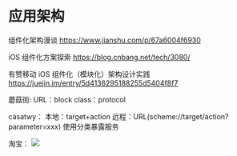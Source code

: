 # 应用架构
组件化架构漫谈
https://www.jianshu.com/p/67a6004f6930

iOS 组件化方案探索
https://blog.cnbang.net/tech/3080/

有赞移动 iOS 组件化（模块化）架构设计实践
https://juejin.im/entry/5d4136295188255d5404f8f7

蘑菇街:
URL：block
class：protocol

casatwy：
本地：target+action
远程：URL(scheme://target/action?parameter=xxx)
使用分类暴露服务

淘宝：
![](https://upload-images.jianshu.io/upload_images/270478-d67866a99e2d982e.png?imageMogr2/auto-orient/strip%7CimageView2/2/w/1000)